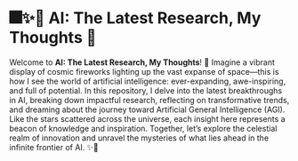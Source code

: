 # 🎆✨🌌 AI: The Latest Research, My Thoughts 🌟

Welcome to **AI: The Latest Research, My Thoughts**! 🚀 Imagine a vibrant display of cosmic fireworks lighting up the vast expanse of space—this is how I see the world of artificial intelligence: ever-expanding, awe-inspiring, and full of potential. In this repository, I delve into the latest breakthroughs in AI, breaking down impactful research, reflecting on transformative trends, and dreaming about the journey toward Artificial General Intelligence (AGI). Like the stars scattered across the universe, each insight here represents a beacon of knowledge and inspiration. Together, let’s explore the celestial realm of innovation and unravel the mysteries of what lies ahead in the infinite frontier of AI. ✨🌟
